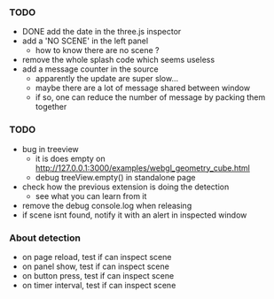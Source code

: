 ### TODO
- DONE add the date in the three.js inspector
- add a 'NO SCENE' in the left panel
  - how to know there are no scene ?
- remove the whole splash code which seems useless
- add a message counter in the source
  - apparently the update are super slow...
  - maybe there are a lot of message shared between window
  - if so, one can reduce the number of message by packing them together

### TODO
- bug in treeview
  - it is does empty on http://127.0.0.1:3000/examples/webgl_geometry_cube.html
  - debug treeView.empty() in standalone page
- check how the previous extension is doing the detection
  - see what you can learn from it
- remove the debug console.log when releasing
- if scene isnt found, notify it with an alert in inspected window

### About detection
- on page reload, test if can inspect scene
- on panel show, test if can inspect scene
- on button press, test if can inspect scene
- on timer interval, test if can inspect scene
